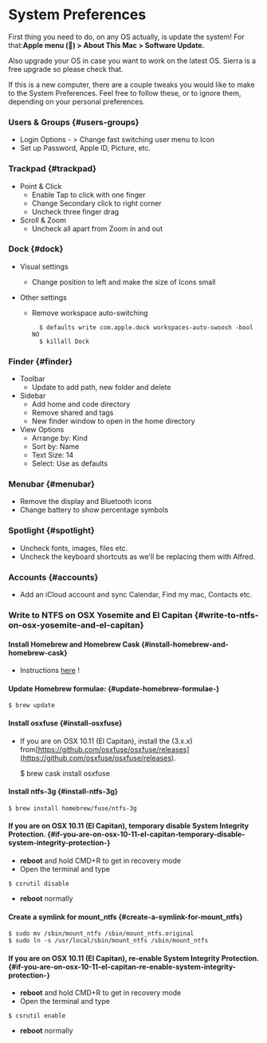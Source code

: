 # System Preferences

First thing you need to do, on any OS actually, is update the system! For that:**Apple menu \(\) &gt; About This Mac &gt; Software Update.**

Also upgrade your OS in case you want to work on the latest OS. Sierra is a free upgrade so please check that.

If this is a new computer, there are a couple tweaks you would like to make to the System Preferences. Feel free to follow these, or to ignore them, depending on your personal preferences.

### Users & Groups {#users-groups}

* Login Options -
  &gt;
   Change fast switching user menu to Icon
* Set up Password, Apple ID, Picture, etc.

### Trackpad {#trackpad}

* Point 
  &
   Click
  * Enable Tap to click with one finger
  * Change Secondary click to right corner
  * Uncheck three finger drag
* Scroll 
  &
   Zoom
  * Uncheck all apart from Zoom in and out

### Dock {#dock}

* Visual settings
  * Change position to left and make the size of Icons small
* Other settings

  * Remove workspace auto-switching

    ```
      $ defaults write com.apple.dock workspaces-auto-swoosh -bool NO
      $ killall Dock
    ```

### Finder {#finder}

* Toolbar
  * Update to add path, new folder and delete
* Sidebar
  * Add home and code directory
  * Remove shared and tags
  * New finder window to open in the home directory
* View Options
  * Arrange by: Kind
  * Sort by: Name
  * Text Size: 14
  * Select: Use as defaults

### Menubar {#menubar}

* Remove the display and Bluetooth icons
* Change battery to show percentage symbols

### Spotlight {#spotlight}

* Uncheck fonts, images, files etc.
* Uncheck the keyboard shortcuts as we'll be replacing them with Alfred.

### Accounts {#accounts}

* Add an iCloud account and sync Calendar, Find my mac, Contacts etc.

### Write to NTFS on OSX Yosemite and El Capitan {#write-to-ntfs-on-osx-yosemite-and-el-capitan}

#### Install Homebrew and Homebrew Cask {#install-homebrew-and-homebrew-cask}

* Instructions
  [here](http://sourabhbajaj.com/mac-setup/Homebrew/README.html)
  !

#### Update Homebrew formulae: {#update-homebrew-formulae-}

```
$ brew update
```

#### Install osxfuse {#install-osxfuse}

* If you are on OSX 10.11 \(El Capitan\), install the \(3.x.x\) from[https://github.com/osxfuse/osxfuse/releases](https://github.com/osxfuse/osxfuse/releases).

  $ brew cask install osxfuse

#### Install ntfs-3g {#install-ntfs-3g}

```
$ brew install homebrew/fuse/ntfs-3g
```

#### If you are on OSX 10.11 \(El Capitan\), temporary disable System Integrity Protection. {#if-you-are-on-osx-10-11-el-capitan-temporary-disable-system-integrity-protection-}

* **reboot**
  and hold CMD+R to get in recovery mode
* Open the terminal and type

```
$ csrutil disable
```

* **reboot**
  normally

#### Create a symlink for mount\_ntfs {#create-a-symlink-for-mount_ntfs}

```
$ sudo mv /sbin/mount_ntfs /sbin/mount_ntfs.original
$ sudo ln -s /usr/local/sbin/mount_ntfs /sbin/mount_ntfs
```

#### If you are on OSX 10.11 \(El Capitan\), re-enable System Integrity Protection. {#if-you-are-on-osx-10-11-el-capitan-re-enable-system-integrity-protection-}

* **reboot**
  and hold CMD+R to get in recovery mode
* Open the terminal and type

```
$ csrutil enable
```

* **reboot**
  normally



